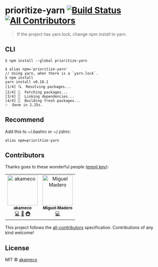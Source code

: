 # prioritize-yarn [![Build Status](https://travis-ci.org/akameco/prioritize-yarn.svg?branch=master)](https://travis-ci.org/akameco/prioritize-yarn) [![All Contributors](https://img.shields.io/badge/all_contributors-2-orange.svg?style=flat-square)](#contributors)

> If the project has yarn.lock, change npm install to yarn.

## CLI

```
$ npm install --global prioritize-yarn
```

```
$ alias npm='prioritize-yarn'
// Using yarn, when there is a `yarn.lock`.
$ npm install
yarn install v0.18.1
[1/4] 🔍  Resolving packages...
[2/4] 🚚  Fetching packages...
[3/4] 🔗  Linking dependencies...
[4/4] 📃  Building fresh packages...
✨  Done in 2.25s.
```

## Recommend

Add this to ~/.bashrc or ~/.zshrc:

```
alias npm=prioritize-yarn
```

## Contributors

Thanks goes to these wonderful people ([emoji key](https://github.com/kentcdodds/all-contributors#emoji-key)):

<!-- ALL-CONTRIBUTORS-LIST:START - Do not remove or modify this section -->
<!-- prettier-ignore -->
<table><tr><td align="center"><a href="http://akameco.github.io"><img src="https://avatars2.githubusercontent.com/u/4002137?v=4" width="100px;" alt="akameco"/><br /><sub><b>akameco</b></sub></a><br /><a href="https://github.com/akameco/prioritize-yarn/commits?author=akameco" title="Code">💻</a> <a href="https://github.com/akameco/prioritize-yarn/commits?author=akameco" title="Documentation">📖</a> <a href="#infra-akameco" title="Infrastructure (Hosting, Build-Tools, etc)">🚇</a></td><td align="center"><a href="http://www.miguelmadero.com"><img src="https://avatars2.githubusercontent.com/u/47388?v=4" width="100px;" alt="Miguel Madero"/><br /><sub><b>Miguel Madero</b></sub></a><br /><a href="https://github.com/akameco/prioritize-yarn/commits?author=MiguelMadero" title="Code">💻</a></td></tr></table>
<!-- ALL-CONTRIBUTORS-LIST:END -->

This project follows the [all-contributors](https://github.com/kentcdodds/all-contributors) specification. Contributions of any kind welcome!

## License

MIT © [akameco](http://akameco.github.io)
